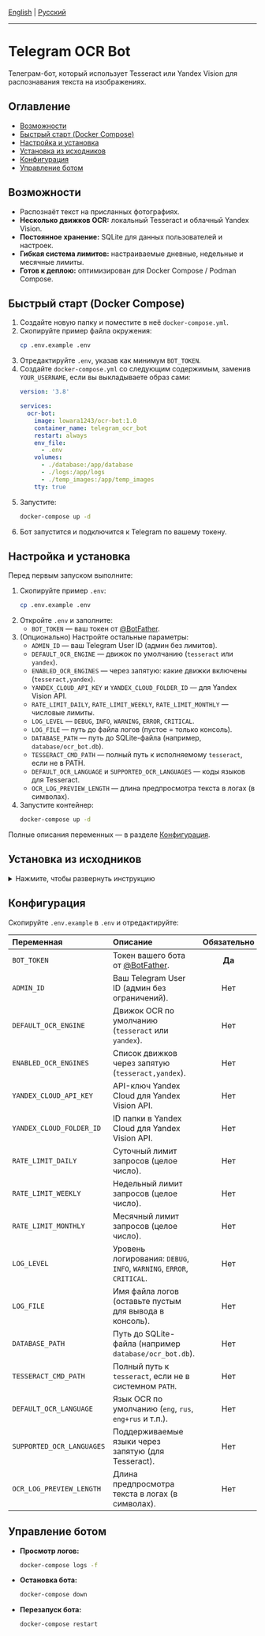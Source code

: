[English](README.md) | [Русский](README.ru.md)

---

# Telegram OCR Bot

Телеграм-бот, который использует Tesseract или Yandex Vision для распознавания текста на изображениях.

## Оглавление
- [Возможности](#возможности)
- [Быстрый старт (Docker Compose)](#быстрый-старт-docker-compose)
- [Настройка и установка](#настройка-и-установка)
- [Установка из исходников](#установка-из-исходников)
- [Конфигурация](#конфигурация)
- [Управление ботом](#управление-ботом)

## Возможности
- Распознаёт текст на присланных фотографиях.
- **Несколько движков OCR:** локальный Tesseract и облачный Yandex Vision.
- **Постоянное хранение:** SQLite для данных пользователей и настроек.
- **Гибкая система лимитов:** настраиваемые дневные, недельные и месячные лимиты.
- **Готов к деплою:** оптимизирован для Docker Compose / Podman Compose.

## Быстрый старт (Docker Compose)
1. Создайте новую папку и поместите в неё `docker-compose.yml`.
2. Скопируйте пример файла окружения:
    ```bash
    cp .env.example .env
    ```
3. Отредактируйте `.env`, указав как минимум `BOT_TOKEN`.
4. Создайте `docker-compose.yml` со следующим содержимым, заменив `YOUR_USERNAME`, если вы выкладываете образ сами:
    ```yaml
    version: '3.8'

    services:
      ocr-bot:
        image: lowara1243/ocr-bot:1.0
        container_name: telegram_ocr_bot
        restart: always
        env_file:
          - .env
        volumes:
          - ./database:/app/database
          - ./logs:/app/logs
          - ./temp_images:/app/temp_images
        tty: true
    ```
5. Запустите:
    ```bash
    docker-compose up -d
    ```
6. Бот запустится и подключится к Telegram по вашему токену.

## Настройка и установка
Перед первым запуском выполните:

1. Скопируйте пример `.env`:
    ```bash
    cp .env.example .env
    ```
2. Откройте `.env` и заполните:
   - `BOT_TOKEN` — ваш токен от [@BotFather](https://t.me/BotFather).
3. (Опционально) Настройте остальные параметры:
   - `ADMIN_ID` — ваш Telegram User ID (админ без лимитов).
   - `DEFAULT_OCR_ENGINE` — движок по умолчанию (`tesseract` или `yandex`).
   - `ENABLED_OCR_ENGINES` — через запятую: какие движки включены (`tesseract,yandex`).
   - `YANDEX_CLOUD_API_KEY` и `YANDEX_CLOUD_FOLDER_ID` — для Yandex Vision API.
   - `RATE_LIMIT_DAILY`, `RATE_LIMIT_WEEKLY`, `RATE_LIMIT_MONTHLY` — числовые лимиты.
   - `LOG_LEVEL` — `DEBUG`, `INFO`, `WARNING`, `ERROR`, `CRITICAL`.
   - `LOG_FILE` — путь до файла логов (пустое = только консоль).
   - `DATABASE_PATH` — путь до SQLite-файла (например, `database/ocr_bot.db`).
   - `TESSERACT_CMD_PATH` — полный путь к исполняемому `tesseract`, если не в PATH.
   - `DEFAULT_OCR_LANGUAGE` и `SUPPORTED_OCR_LANGUAGES` — коды языков для Tesseract.
   - `OCR_LOG_PREVIEW_LENGTH` — длина предпросмотра текста в логах (в символах).
4. Запустите контейнер:
    ```bash
    docker-compose up -d
    ```

Полные описания переменных — в разделе [Конфигурация](#конфигурация).

## Установка из исходников
<details>
<summary>Нажмите, чтобы развернуть инструкцию</summary>

1. **Клонируйте репозиторий**
    ```bash
    git clone https://github.com/Lowara1243/ocr-bot.git
    cd ocr-bot
    ```
2. **Создайте виртуальное окружение и установите зависимости**
    - Рекомендуется с помощью `uv`:
        ```bash
        uv pip install -r requirements.txt
        ```
    - Стандартно через `pip`:
        ```bash
        python -m venv .venv
        source .venv/bin/activate     # Windows: .venv\Scripts\activate
        pip install -r requirements.txt
        ```
3. **Настройка окружения**
    ```bash
    cp .env.example .env
    ```
    Заполните как минимум `BOT_TOKEN`; подробности в [Конфигурация](#конфигурация).
4. **Запуск бота**
    ```bash
    python main.py
    ```
</details>

## Конфигурация
Скопируйте `.env.example` в `.env` и отредактируйте:

| Переменная                | Описание                                                              | Обязательно |
|:--------------------------|:----------------------------------------------------------------------|:-----------:|
| `BOT_TOKEN`               | Токен вашего бота от [@BotFather](https://t.me/BotFather).            |   **Да**    |
| `ADMIN_ID`                | Ваш Telegram User ID (админ без ограничений).                         |     Нет     |
| `DEFAULT_OCR_ENGINE`      | Движок OCR по умолчанию (`tesseract` или `yandex`).                   |     Нет     |
| `ENABLED_OCR_ENGINES`     | Список движков через запятую (`tesseract,yandex`).                    |     Нет     |
| `YANDEX_CLOUD_API_KEY`    | API-ключ Yandex Cloud для Yandex Vision API.                          |     Нет     |
| `YANDEX_CLOUD_FOLDER_ID`  | ID папки в Yandex Cloud для Yandex Vision API.                        |     Нет     |
| `RATE_LIMIT_DAILY`        | Суточный лимит запросов (целое число).                                |     Нет     |
| `RATE_LIMIT_WEEKLY`       | Недельный лимит запросов (целое число).                               |     Нет     |
| `RATE_LIMIT_MONTHLY`      | Месячный лимит запросов (целое число).                                |     Нет     |
| `LOG_LEVEL`               | Уровень логирования: `DEBUG`, `INFO`, `WARNING`, `ERROR`, `CRITICAL`. |     Нет     |
| `LOG_FILE`                | Имя файла логов (оставьте пустым для вывода в консоль).               |     Нет     |
| `DATABASE_PATH`           | Путь до SQLite-файла (например `database/ocr_bot.db`).                |     Нет     |
| `TESSERACT_CMD_PATH`      | Полный путь к `tesseract`, если не в системном `PATH`.                |     Нет     |
| `DEFAULT_OCR_LANGUAGE`    | Язык OCR по умолчанию (`eng`, `rus`, `eng+rus` и т.п.).               |     Нет     |
| `SUPPORTED_OCR_LANGUAGES` | Поддерживаемые языки через запятую (для Tesseract).                   |     Нет     |
| `OCR_LOG_PREVIEW_LENGTH`  | Длина предпросмотра текста в логах (в символах).                      |     Нет     |

## Управление ботом
- **Просмотр логов:**  
  ```bash
  docker-compose logs -f
  ```

* **Остановка бота:**

  ```bash
  docker-compose down
  ```
* **Перезапуск бота:**

  ```bash
  docker-compose restart
  ```
